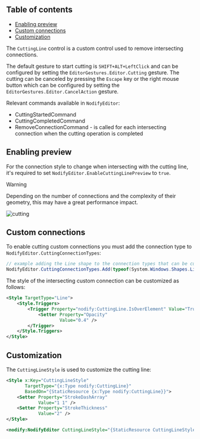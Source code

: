 ## Table of contents

- [Enabling preview](#enabling-preview)
- [Custom connections](#custom-connections)
- [Customization](#customization)

The `CuttingLine` control is a custom control used to remove intersecting connections.

The default gesture to start cutting is `SHIFT+ALT+LeftClick` and can be configured by setting the `EditorGestures.Editor.Cutting` gesture. The cutting can be canceled by pressing the `Escape` key or the right mouse button which can be configured by setting the `EditorGestures.Editor.CancelAction` gesture.

Relevant commands available in `NodifyEditor`:

- CuttingStartedCommand
- CuttingCompletedCommand
- RemoveConnectionCommand - is called for each intersecting connection when the cutting operation is completed

## Enabling preview

For the connection style to change when intersecting with the cutting line, it's required to set `NodifyEditor.EnableCuttingLinePreview` to `true`.

> [!WARNING]
> Depending on the number of connections and the complexity of their geometry, this may have a great performance impact.

![cutting](https://github.com/user-attachments/assets/22f705c8-3bf1-466b-8bbd-da007f30deb2)

## Custom connections

To enable cutting custom connections you must add the connection type to `NodifyEditor.CuttingConnectionTypes`:

```csharp
// example adding the Line shape to the connection types that can be cut
NodifyEditor.CuttingConnectionTypes.Add(typeof(System.Windows.Shapes.Line));
```

The style of the intersecting custom connection can be customized as follows:

```xml
<Style TargetType="Line">
    <Style.Triggers>
        <Trigger Property="nodify:CuttingLine.IsOverElement" Value="True">
            <Setter Property="Opacity"
                    Value="0.4" />
        </Trigger>
    </Style.Triggers>
</Style>
```

## Customization

The `CuttingLineStyle` is used to customize the cutting line:

```xml
<Style x:Key="CuttingLineStyle"
       TargetType="{x:Type nodify:CuttingLine}"
       BasedOn="{StaticResource {x:Type nodify:CuttingLine}}">
    <Setter Property="StrokeDashArray"
            Value="1 1" />
    <Setter Property="StrokeThickness"
            Value="2" />
</Style>

<nodify:NodifyEditor CuttingLineStyle="{StaticResource CuttingLineStyle}" ... />
```
